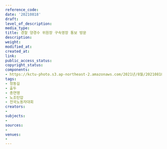 ```yaml
---
reference_code: 
date: '20210818'
draft: 
level_of_description: 
media_type: 
title: 경찰 양경수 위원장 구속영장 통보 방문
description: 
weight: 
modified_at: 
created_at: 
link: 
public_access_status: 
copyright_status: 
components:
- https://kctu-photo.s3.ap-northeast-2.amazonaws.com/2021년/8월/20210818-경찰+양경수+위원장+구속영장+통보+방문_정동길_출두_총연맹_노조탄압_전국노동자대회/_1D20332.jpg
tags:
- 정동길
- 출두
- 총연맹
- 노조탄압
- 전국노동자대회
creators:
- 
subjects:
- 
sources:
- 
venues:
- 
---
```

